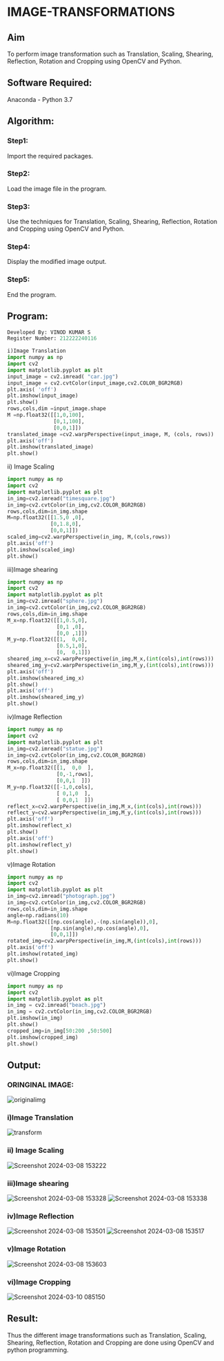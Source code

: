 # IMAGE-TRANSFORMATIONS


## Aim
To perform image transformation such as Translation, Scaling, Shearing, Reflection, Rotation and Cropping using OpenCV and Python.

## Software Required:
Anaconda - Python 3.7

## Algorithm:
### Step1:
Import the required packages.
<br>
### Step2:
Load the image file in the program.
<br>

### Step3:
Use the techniques for Translation, Scaling, Shearing, Reflection, Rotation and Cropping using OpenCV and Python.
<br>

### Step4:
Display the modified image output.
<br>

### Step5:
End the program.
<br>

## Program:
```python
Developed By: VINOD KUMAR S
Register Number: 212222240116
```
```python
i)Image Translation
import numpy as np
import cv2
import matplotlib.pyplot as plt
input_image = cv2.imread( "car.jpg")
input_image = cv2.cvtColor(input_image,cv2.COLOR_BGR2RGB)
plt.axis( 'off')
plt.imshow(input_image)
plt.show()
rows,cols,dim =input_image.shape
M =np.float32([[1,0,100],
               [0,1,100],
               [0,0,1]])
translated_image =cv2.warpPerspective(input_image, M, (cols, rows))
plt.axis('off')
plt.imshow(translated_image)
plt.show()
```
ii) Image Scaling
```python
import numpy as np
import cv2
import matplotlib.pyplot as plt
in_img=cv2.imread("timesquare.jpg")
in_img=cv2.cvtColor(in_img,cv2.COLOR_BGR2RGB)
rows,cols,dim=in_img.shape
M=np.float32([[1.5,0 ,0],
              [0,1.8,0],
              [0,0,1]])
scaled_img=cv2.warpPerspective(in_img, M,(cols,rows))
plt.axis('off')
plt.imshow(scaled_img)
plt.show()
```


iii)Image shearing

``` python
import numpy as np
import cv2
import matplotlib.pyplot as plt
in_img=cv2.imread("sphere.jpg")
in_img=cv2.cvtColor(in_img,cv2.COLOR_BGR2RGB)
rows,cols,dim=in_img.shape
M_x=np.float32([[1,0.5,0],
                [0,1 ,0],
                [0,0 ,1]])
M_y=np.float32([[1,  0,0],
                [0.5,1,0],
                [0,  0,1]])
sheared_img_x=cv2.warpPerspective(in_img,M_x,(int(cols),int(rows)))
sheared_img_y=cv2.warpPerspective(in_img,M_y,(int(cols),int(rows)))
plt.axis('off')
plt.imshow(sheared_img_x)
plt.show()
plt.axis('off')
plt.imshow(sheared_img_y)
plt.show()

```

iv)Image Reflection
``` python
import numpy as np
import cv2
import matplotlib.pyplot as plt
in_img=cv2.imread("statue.jpg")
in_img=cv2.cvtColor(in_img,cv2.COLOR_BGR2RGB)
rows,cols,dim=in_img.shape
M_x=np.float32([[1,  0,0  ],
                [0,-1,rows],
                [0,0,1  ]])
M_y=np.float32([[-1,0,cols],
                [ 0,1,0  ],
                [ 0,0,1  ]])
reflect_x=cv2.warpPerspective(in_img,M_x,(int(cols),int(rows)))
reflect_y=cv2.warpPerspective(in_img,M_y,(int(cols),int(rows)))
plt.axis('off')
plt.imshow(reflect_x)
plt.show()
plt.axis('off')
plt.imshow(reflect_y)
plt.show()  


```


v)Image Rotation


``` python
import numpy as np
import cv2
import matplotlib.pyplot as plt
in_img=cv2.imread("photograph.jpg")
in_img=cv2.cvtColor(in_img,cv2.COLOR_BGR2RGB)
rows,cols,dim=in_img.shape
angle=np.radians(10)
M=np.float32([[np.cos(angle),-(np.sin(angle)),0],
              [np.sin(angle),np.cos(angle),0],
              [0,0,1]])
rotated_img=cv2.warpPerspective(in_img,M,(int(cols),int(rows)))
plt.axis('off')
plt.imshow(rotated_img)
plt.show() 
```

vi)Image Cropping
```python
import numpy as np
import cv2
import matplotlib.pyplot as plt
in_img = cv2.imread("beach.jpg")
in_img = cv2.cvtColor(in_img,cv2.COLOR_BGR2RGB)
plt.imshow(in_img)
plt.show()
cropped_img=in_img[50:200 ,50:500]
plt.imshow(cropped_img)
plt.show()
```

## Output:

### ORINGINAL IMAGE:
![originalimg](https://github.com/vinodkumar-s/IMAGE-TRANSFORMATIONS/assets/113497226/4595d5eb-f6db-4818-8f1f-fd5013f5a394)

### i)Image Translation

![transform](https://github.com/vinodkumar-s/IMAGE-TRANSFORMATIONS/assets/113497226/d245bd2d-5114-4e38-8fe6-0c1c3d135942)


### ii) Image Scaling
![Screenshot 2024-03-08 153222](https://github.com/vinodkumar-s/IMAGE-TRANSFORMATIONS/assets/113497226/4eca9649-368f-46c6-8d43-f1299a6a403f)


### iii)Image shearing
![Screenshot 2024-03-08 153328](https://github.com/vinodkumar-s/IMAGE-TRANSFORMATIONS/assets/113497226/ad6daa22-a4f5-49b9-9354-638e5fd1e6a0)
![Screenshot 2024-03-08 153338](https://github.com/vinodkumar-s/IMAGE-TRANSFORMATIONS/assets/113497226/9d92d8de-b3e4-4c4a-97eb-0964e4476004)



### iv)Image Reflection

![Screenshot 2024-03-08 153501](https://github.com/vinodkumar-s/IMAGE-TRANSFORMATIONS/assets/113497226/8d7de3c2-7521-4421-b4cd-3863136c7abf)
![Screenshot 2024-03-08 153517](https://github.com/vinodkumar-s/IMAGE-TRANSFORMATIONS/assets/113497226/38897a8b-cdc3-4738-a58c-68ae718b8885)


### v)Image Rotation
![Screenshot 2024-03-08 153603](https://github.com/vinodkumar-s/IMAGE-TRANSFORMATIONS/assets/113497226/3a6b192f-545e-49de-bada-f8eb6dd20437)


### vi)Image Cropping
![Screenshot 2024-03-10 085150](https://github.com/vinodkumar-s/IMAGE-TRANSFORMATIONS/assets/113497226/d89dfeaf-b87d-43cf-ac6b-d43b39be1e1e)





## Result:
Thus the different image transformations such as Translation, Scaling, Shearing, Reflection, Rotation and Cropping are done using OpenCV and python programming.
